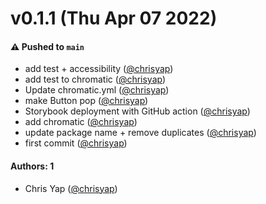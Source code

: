 # v0.1.1 (Thu Apr 07 2022)

#### ⚠️ Pushed to `main`

- add test + accessibility ([@chrisyap](https://github.com/chrisyap))
- add test to chromatic ([@chrisyap](https://github.com/chrisyap))
- Update chromatic.yml ([@chrisyap](https://github.com/chrisyap))
- make Button pop ([@chrisyap](https://github.com/chrisyap))
- Storybook deployment with GitHub action ([@chrisyap](https://github.com/chrisyap))
- add chromatic ([@chrisyap](https://github.com/chrisyap))
- update package name + remove duplicates ([@chrisyap](https://github.com/chrisyap))
- first commit ([@chrisyap](https://github.com/chrisyap))

#### Authors: 1

- Chris Yap ([@chrisyap](https://github.com/chrisyap))
